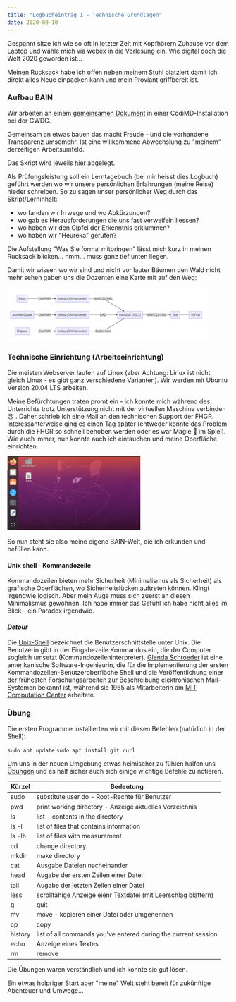 ```yaml
---
title: "Logbucheintrag 1 - Technische Grundlagen"
date: 2020-09-10
---
```


Gespannt sitze ich wie so oft in letzter Zeit mit Kopfhörern Zuhause vor dem Laptop und wähle mich via webex in die Vorlesung ein. Wie digital doch die Welt 2020 geworden ist...

Meinen Rucksack habe ich offen neben meinem Stuhl platziert damit ich direkt alles Neue einpacken kann und mein Proviant griffbereit ist. 

### Aufbau BAIN

Wir arbeiten an einem [gemeinsamen Dokument](https://pad.gwdg.de/Tf-htntTR8COelT3Wgodzg#) in einer CodiMD-Installation bei der GWDG. 

Gemeinsam an etwas bauen das macht Freude - und die vorhandene Transparenz umsomehr. Ist eine willkommene Abwechslung zu "meinem" derzeitigen Arbeitsumfeld.

Das Skript wird jeweils [hier](https://bain.felixlohmeier.de/#/) abgelegt.

Als Prüfungsleistung soll ein Lerntagebuch (bei mir heisst dies Logbuch) geführt werden wo wir unsere persönlichen Erfahrungen (meine Reise) nieder schreiben. So zu sagen unser persönlicher Weg durch das Skript/Lerninhalt:
- wo fanden wir Irrwege und wo Abkürzungen?
- wo gab es Herausforderungen die uns fast verweifeln liessen?
- wo haben wir den Gipfel der Erkenntnis erklummen?
- wo haben wir "Heureka" gerufen?

Die Aufstellung "Was Sie formal mitbringen" lässt mich kurz in meinen Rucksack blicken... hmm... muss ganz tief unten liegen.

Damit wir wissen wo wir sind und nicht vor lauter Bäumen den Wald nicht mehr sehen  gaben uns die Dozenten eine Karte mit auf den Weg:

<img src="https://github.com/LillaNord/lerntagebuch/blob/master/_posts/100_Landkarte.png?raw=true" width="90%">

### Technische Einrichtung (Arbeitseinrichtung)

Die meisten Webserver laufen auf Linux (aber Achtung: Linux ist nicht gleich Linux - es gibt ganz verschiedene Varianten). Wir werden mit Ubuntu Version 20.04 LTS arbeiten.

Meine Befürchtungen traten promt ein - ich konnte mich während des Unterrichts trotz Unterstützung nicht mit der virtuellen Maschine verbinden &#128546; . Daher schrieb ich eine Mail an den technischen Support der FHGR. Interessanterweise ging es einen Tag später (entweder konnte das Problem durch die FHGR so schnell behoben werden oder es war Magie &#129497; im Spiel). Wie auch immer, nun konnte auch ich eintauchen und meine Oberfläche einrichten.

<img src="https://github.com/LillaNord/lerntagebuch/blob/master/_posts/101_Oberflaeche.png?raw=true" width="60%">

So nun steht sie also meine eigene BAIN-Welt, die ich erkunden und befüllen kann.

#### Unix shell - Kommandozeile

Kommandozeilen bieten mehr Sicherheit (Minimalismus als Sicherheit) als grafische Oberflächen, wo Sicherheitslücken auftreten können. Klingt irgendwie logisch. Aber mein Auge muss sich zuerst an diesen Minimalismus gewöhnen. Ich habe immer das Gefühl ich habe nicht alles im Blick - ein Paradox irgendwie.

#### *Detour*

Die [Unix-Shell](https://de.wikipedia.org/wiki/Unix-Shell) bezeichnet die Benutzerschnittstelle unter Unix. Die Benutzerin gibt in der Eingabezeile Kommandos ein, die der Computer sogleich umsetzt (Kommandozeileninterpreter). [Glenda Schroeder](https://de.wikipedia.org/wiki/Glenda_Schroeder) ist eine amerikanische Software-Ingenieurin, die für die Implementierung der ersten Kommandozeilen-Benutzeroberfläche Shell und die Veröffentlichung einer der frühesten Forschungsarbeiten zur Beschreibung elektronischen Mail-Systemen bekannt ist, während sie 1965 als Mitarbeiterin am [MIT Computation Center](https://en.wikipedia.org/wiki/MIT_Computation_Center) arbeitete.


### Übung

Die ersten Programme installierten wir mit diesen Befehlen (natürlich in der Shell):

`sudo apt update`
`sudo apt install git curl`

Um uns in der neuen Umgebung etwas heimischer zu fühlen halfen uns [Übungen](https://librarycarpentry.org/lc-shell/02-navigating-the-filesystem/index.html) und es half sicher auch sich einige wichtige Befehle zu notieren.

Kürzel | Bedeutung
--------|--------
sudo | substitute user do - Root-Rechte für Benutzer
pwd | print working directory - Anzeige aktuelles Verzeichnis
ls | list - contents in the directory
ls -l | list of files that contains information
ls -lh | list of files with measurement
cd | change directory
mkdir | make directory
cat | Ausgabe Dateien nacheinander
head | Augabe der ersten Zeilen einer Datei
tail | Augabe der letzten Zeilen einer Datei
less | scrollfähige Anzeige eienr Textdatei (mit Leerschlag blättern)
q | quit
mv | move - kopieren einer Datei oder umgenennen
cp | copy
history | list of all commands you've entered during the current session
echo | Anzeige eines Textes
rm | remove 

Die Übungen waren verständlich und ich konnte sie gut lösen.

Ein etwas holpriger Start aber "meine" Welt steht bereit für zukünftige Abenteuer und Umwege...










